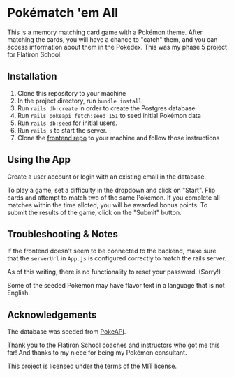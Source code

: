 # Pokématch 'em All

This is a memory matching card game with a Pokémon theme. After matching the cards, you will have a chance to "catch" them, and you can access information about them in the Pokédex. This was my phase 5 project for Flatiron School.

## Installation

1) Clone this repository to your machine
2) In the project directory, run `bundle install`
3) Run `rails db:create` in order to create the Postgres database
4) Run `rails pokeapi_fetch:seed 151` to seed initial Pokémon data
5) Run `rails db:seed` for initial users.
6) Run `rails s` to start the server.
7) Clone the [frontend repo](https://github.com/DianaLiao/pokematch-frontend) to your machine and follow those instructions


## Using the App

Create a user account or login with an existing email in the database. 

To play a game, set a difficulty in the dropdown and click on "Start". Flip cards and attempt to match two of the same Pokémon. If you complete all matches within the time alloted, you will be awarded bonus points. To submit the results of the game, click on the "Submit" button.

## Troubleshooting & Notes

If the frontend doesn't seem to be connected to the backend, make sure that the `serverUrl` in `App.js` is configured correctly to match the rails server. 

As of this writing, there is no functionality to reset your password. (Sorry!)

Some of the seeded Pokémon may have flavor text in a language that is not English.

## Acknowledgements

The database was seeded from [PokeAPI](https://pokeapi.co/).

Thank you to the Flatiron School coaches and instructors who got me this far! And thanks to my niece for being my Pokémon consultant.

This project is licensed under the terms of the MIT license.


